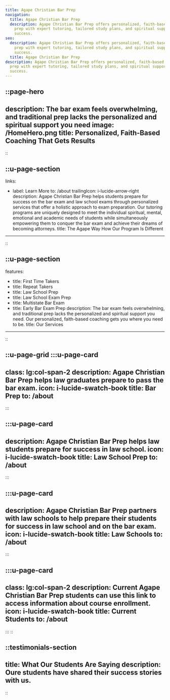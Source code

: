 ```yaml
---
title: Agape Christian Bar Prep
navigation:
  title: Agape Christian Bar Prep
  description: Agape Christian Bar Prep offers personalized, faith-based bar exam
    prep with expert tutoring, tailored study plans, and spiritual support for
    success.
seo:
  description: Agape Christian Bar Prep offers personalized, faith-based bar exam
    prep with expert tutoring, tailored study plans, and spiritual support for
    success.
  title: Agape Christian Bar Prep
description: Agape Christian Bar Prep offers personalized, faith-based bar exam
  prep with expert tutoring, tailored study plans, and spiritual support for
  success.
---
```


::page-hero
---
description: The bar exam feels overwhelming, and traditional prep lacks the
  personalized and spiritual support you need
image: /HomeHero.png
title: Personalized, Faith-Based Coaching That Gets Results
---
::

::u-page-section
---
links:
  - label: Learn More
    to: /about
    trailingIcon: i-lucide-arrow-right
description: Agape Christian Bar Prep helps students prepare for success on the
  bar exam and law school exams through personalized services that offer a
  holistic approach to exam preparation.  Our tutoring programs are uniquely
  designed to meet the individual spiritual, mental, emotional and academic
  needs of students while simultaneously empowering them to conquer the bar exam
  and achieve their dreams of becoming attorneys.
title: The Agape Way How Our Program Is Different
---
::

::u-page-section
---
features:
  - title: First Time Takers
  - title: Repeat Takers
  - title: Law School Prep
  - title: Law School Exam Prep
  - title: Multistate Bar Exam
  - title: Early Bar Exam Prep
description: The bar exam feels overwhelming, and traditional prep lacks the
  personalized and spiritual support you need. Our personalized, faith-based
  coaching gets you where you need to be.
title: Our Services
---
::

::u-page-grid
  :::u-page-card
  ---
  class: lg:col-span-2
  description: Agape Christian Bar Prep helps law graduates prepare to pass the bar exam.
  icon: i-lucide-swatch-book
  title: Bar Prep
  to: /about
  ---
  :::

  :::u-page-card
  ---
  description: Agape Christian Bar Prep helps law students prepare for success in law school.
  icon: i-lucide-swatch-book
  title: Law School Prep
  to: /about
  ---
  :::

  :::u-page-card
  ---
  description: Agape Christian Bar Prep partners with law schools to help prepare
    their students for success in law school and on the bar exam.
  icon: i-lucide-swatch-book
  title: Law Schools
  to: /about
  ---
  :::

  :::u-page-card
  ---
  class: lg:col-span-2
  description: Current Agape Christian Bar Prep students can use this link to
    access information about course enrollment.
  icon: i-lucide-swatch-book
  title: Current Students
  to: /about
  ---
  :::
::

::testimonials-section
---
title: What Our Students Are Saying
description: Oure students have shared their success stories with us.
---
::
